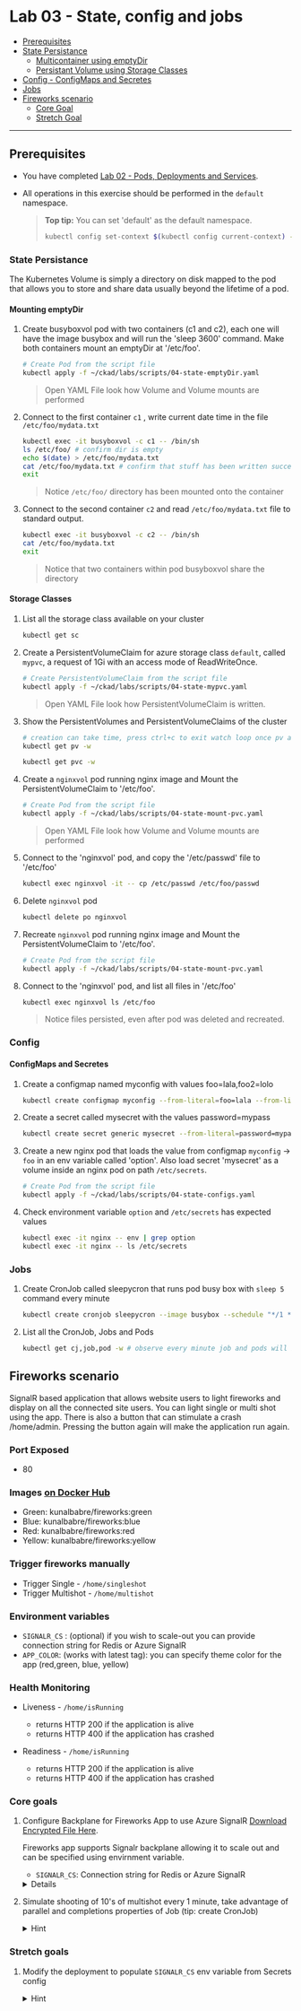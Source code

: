# Lab 03 - State, config and jobs

* [Prerequisites](#prerequisites)
* [State Persistance](#state-persistance)
    * [Multicontainer using emptyDir](#mounting-emptydir)
    * [Persistant Volume using Storage Classes](#storage-classes)
* [Config - ConfigMaps and Secretes](#config)
* [Jobs](#jobs)
* [Fireworks scenario](#fireworks-scenario)
    * [Core Goal](#core-goal)
    * [Stretch Goal](#stretch-goal)
---

## Prerequisites

* You have completed [Lab 02 - Pods, Deployments and Services](./02-pods-deployments-and-services).

* All operations in this exercise should be performed in the ```default``` namespace.

    >**Top tip:** You can set 'default' as the default namespace.
    > ```bash
    > kubectl config set-context $(kubectl config current-context) --namespace=default
    > ```

### State Persistance

The Kubernetes Volume is simply a directory on disk mapped to the pod that allows you to store and share data usually beyond the lifetime of a pod.

#### Mounting emptyDir

1. Create busyboxvol pod with two containers (c1 and c2), each one will have the image busybox and will run the 'sleep 3600' command. Make both containers mount an emptyDir at '/etc/foo'.

    ```bash
    # Create Pod from the script file
    kubectl apply -f ~/ckad/labs/scripts/04-state-emptyDir.yaml
    ```

    > Open YAML File look how Volume and Volume mounts are performed

1. Connect to the first container ```c1```  , write current date time in the file ```/etc/foo/mydata.txt```

    ```bash
    kubectl exec -it busyboxvol -c c1 -- /bin/sh
    ls /etc/foo/ # confirm dir is empty
    echo $(date) > /etc/foo/mydata.txt
    cat /etc/foo/mydata.txt # confirm that stuff has been written successfully
    exit
    ```

    > Notice ```/etc/foo/``` directory has been mounted onto the container

1. Connect to the second container ```c2``` and read ```/etc/foo/mydata.txt``` file to standard output.

    ```bash
    kubectl exec -it busyboxvol -c c2 -- /bin/sh
    cat /etc/foo/mydata.txt
    exit
    ```

    > Notice that two containers within pod busyboxvol share the directory

#### Storage Classes

1. List all the storage class available on your cluster

    ```bash
    kubectl get sc
    ```

1. Create a PersistentVolumeClaim for azure storage class ```default```, called ```mypvc```, a request of 1Gi with an access mode of ReadWriteOnce.

    ```bash
    # Create PersistentVolumeClaim from the script file
    kubectl apply -f ~/ckad/labs/scripts/04-state-mypvc.yaml
    ```

    > Open YAML File look how PersistentVolumeClaim   is written.

1. Show the PersistentVolumes and PersistentVolumeClaims of the cluster

    ```bash
    # creation can take time, press ctrl+c to exit watch loop once pv and pvc are created
    kubectl get pv -w
    ```
  
    ```bash
    kubectl get pvc -w
    ```

1. Create a ```nginxvol``` pod running nginx image and Mount the PersistentVolumeClaim to '/etc/foo'.

    ```bash
    # Create Pod from the script file
    kubectl apply -f ~/ckad/labs/scripts/04-state-mount-pvc.yaml
    ```

   > Open YAML File look how Volume and Volume mounts are performed

1. Connect to the 'nginxvol' pod, and copy the '/etc/passwd' file to '/etc/foo'

    ```bash
    kubectl exec nginxvol -it -- cp /etc/passwd /etc/foo/passwd
    ```

1. Delete ```nginxvol``` pod

    ```bash
    kubectl delete po nginxvol
    ```

1. Recreate ```nginxvol``` pod running nginx image and Mount the PersistentVolumeClaim to '/etc/foo'.

    ```bash
    # Create Pod from the script file
    kubectl apply -f ~/ckad/labs/scripts/04-state-mount-pvc.yaml
    ```

1. Connect to the 'nginxvol' pod, and list all files in '/etc/foo'

    ```bash
    kubectl exec nginxvol ls /etc/foo
    ```

    > Notice files persisted, even after pod was deleted and recreated.

### Config

#### ConfigMaps and Secretes

1. Create a configmap named myconfig with values foo=lala,foo2=lolo

    ```bash
    kubectl create configmap myconfig --from-literal=foo=lala --from-literal=foo2=lolo
    ```

1. Create a secret called mysecret with the values password=mypass

    ```bash
    kubectl create secret generic mysecret --from-literal=password=mypass
    ```

1. Create a new nginx pod that loads the value from configmap ```myconfig``` ->  ```foo``` in an env variable called 'option'. Also load secret 'mysecret' as a volume inside an nginx pod on path ```/etc/secrets```.

    ```bash
    # Create Pod from the script file
    kubectl apply -f ~/ckad/labs/scripts/04-state-configs.yaml
    ```

1. Check environment variable ```option``` and ```/etc/secrets``` has expected values

    ```bash
    kubectl exec -it nginx -- env | grep option
    kubectl exec -it nginx -- ls /etc/secrets
    ```

### Jobs

1. Create CronJob called sleepycron that runs pod busy box with ```sleep 5``` command every minute

    ```bash
    kubectl create cronjob sleepycron --image busybox --schedule "*/1 * * * *" -- sleep 5
    ```

1. List all the CronJob, Jobs and Pods

    ```bash
    kubectl get cj,job,pod -w # observe every minute job and pods will be created
    ```
## Fireworks scenario

SignalR based application that allows website users to light fireworks and display on all the connected site users. You can light single or multi shot using the app. There is also a button that can stimulate a crash /home/admin. Pressing the button again will make the application run again.

### Port Exposed
* 80

### Images [on Docker Hub](https://cloud.docker.com/u/kunalbabre/repository/docker/kunalbabre/fireworks)

* Green: kunalbabre/fireworks:green
* Blue: kunalbabre/fireworks:blue
* Red: kunalbabre/fireworks:red
* Yellow: kunalbabre/fireworks:yellow

### Trigger fireworks manually

* Trigger Single - ```/home/singleshot```
* Trigger Multishot - ```/home/multishot```


### Environment  variables 
* ```SIGNALR_CS```  : (optional) if you wish to scale-out you can provide connection string for Redis or Azure SignalR
* ```APP_COLOR```:  (works with latest tag): you can specify theme color for the app (red,green, blue, yellow)

### Health Monitoring

* Liveness - ```/home/isRunning```
    * returns HTTP 200 if the application is alive
    * returns HTTP 400 if the application has crashed

* Readiness  - ```/home/isRunning```
    * returns HTTP 200 if the application is alive
    * returns HTTP 400 if the application has crashed

### Core goals

1. Configure Backplane for Fireworks App to use Azure SignalR [Download Encrypted File Here](./scripts/SignalR.zip).

    Fireworks app supports Signalr backplane allowing it to scale out and can be specified using envirnment variable.

    * ```SIGNALR_CS```: Connection string for Redis or Azure SignalR

    <details><p>
    here is a sample for Pod using environment variable

    ```yaml
    apiVersion: v1
    kind: Pod
    metadata:
    name: sample-pod
    spec:
    containers:
    - name: mycontainer
        image: someImage
        env: #
        - name: SomeName #
          value: SomeValue #
    ```

    </p>
    </details>

1. Simulate shooting of 10's of multishot every 1 minute, take advantage of parallel and completions properties of Job  (tip: create CronJob)

    <details><summary>Hint</summary>
    <p>

    ```bash
    #1. Generate YAML for Cron Job to get started

    kubectl create cj firecron --image busybox --schedule "*/1 * * * *" --dry-run -o yaml -- /bin/sh -c "for i in 1 2 3 4 5;do wget fireservice:80/home/multiShot; sleep 1;done" > firecron.yaml

    ##2. modify file and add completion and parallel attribute
    code firecron.yaml

    # apply changes
    kubectl apply -f firecron.yaml
    ```

    Sample CronJob with parallelism and Completion attributes.

    ```YAML
    apiVersion: batch/v1beta1
    kind: CronJob
    metadata:
    name: sleepycronjob
    spec:
      parallelism: 2
      completions: 60
      template:
        metadata:
        spec:
          containers:
          - command:
            - /bin/sh
            - -c
            - for i in 1 2 3 4 5;do wget foo:80/home/multiShot; sleep 1;done
            image: busybox
            name: firecron
            resources: {}
          restartPolicy: OnFailure
        schedule: '*/1 * * * *'
    ```

    </p>
    </details>

### Stretch goals

1. Modify the deployment to populate ```SIGNALR_CS``` env variable from Secrets config

    <details><summary>Hint</summary>
    <p>

    ```bash
    #1. Create Secret 
    kubectl create secret generic mysecret --from-literal=<name>=<value>

    #2. Modify your deployment and add env variable from secret under  
    kubectl edit deploy 
    ```

    here is a sample for Pod using environment variable from secret

    ```yaml
    apiVersion: v1
    kind: Pod
    metadata:
    name: sample-cret-env-pod
    spec:
    containers:
    - name: mycontainer
        image: someImage
        env: #
        - name: SECRET_USERNAME #
            valueFrom: #
            secretKeyRef: #
                name: mysecret #
                key: username #
    ```

    </p>
    </details>
